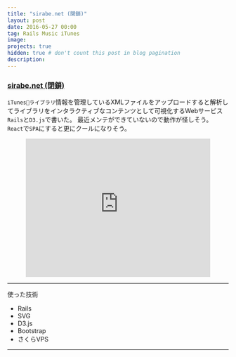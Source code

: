 ```yaml
---
title: "sirabe.net (閉鎖)"
layout: post
date: 2016-05-27 00:00
tag: Rails Music iTunes
image:
projects: true
hidden: true # don't count this post in blog pagination
description:
---
```


### [sirabe.net (閉鎖)](http://sirabe.net/)

`iTunesライブラリ`情報を管理しているXMLファイルをアップロードすると解析してライブラリをインタラクティブなコンテンツとして可視化するWebサービス
`Rails`と`D3.js`で書いた。
最近メンテができていないので動作が怪しそう。
`React`で`SPA`にすると更にクールになりそう。

<iframe width="420" height="315" src="https://www.youtube.com/embed/wGIhKy4DuQU" style="margin:0 auto;display: block;" frameborder="0" allowfullscreen></iframe>

---

使った技術

- Rails
- SVG
- D3.js
- Bootstrap
- さくらVPS


---
